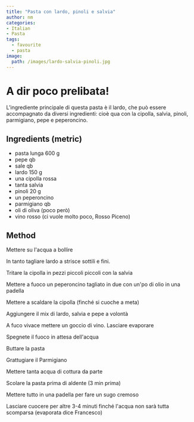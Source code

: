 ```yaml
---
title: "Pasta con lardo, pinoli e salvia"
author: nm
categories:
- Italian
- Pasta
tags:
  - favourite 
  - pasta
image: 
  path: /images/lardo-salvia-pinoli.jpg 
---
```

# A dir poco prelibata! 

L’ingrediente principale di questa pasta è il lardo, che può essere accompagnato da diversi ingredienti: cioè qua con la cipolla, salvia, pinoli, parmigiano, pepe e peperoncino. 

## Ingredients (metric)

- pasta lunga 600 g
- pepe qb
- sale qb
- lardo 150 g 
- una cipolla rossa
- tanta salvia 
- pinoli 20 g
- un peperoncino
- parmigiano qb 
- oli di oliva (poco però)
- vino rosso (ci vuole molto poco, Rosso Piceno)


## Method

Mettere su l'acqua a bollire 

In tanto tagliare lardo a strisce sottili e fini.
 
Tritare la cipolla in pezzi piccoli piccoli con la salvia

Mettere a fuoco un peperoncino tagliato in due con un'po di olio in una padella 

Mettere a scaldare la cipolla (finché si cuoche a meta) 

Aggiungere il mix di lardo, salvia e pepe a volontà 

A fuco vivace mettere un goccio di vino. Lasciare evaporare

Spegnete il fuoco in attesa dell'acqua 

Buttare la pasta 

Grattugiare il Parmigiano 

Mettere tanta acqua di cottura da parte
 
Scolare la pasta prima di aldente (3 min prima)

Mettere tutto in una padella per fare un sugo cremoso 

Lasciare cuocere per altre 3-4 minuti finché l'acqua non sarà tutta scomparsa (evaporata dice Francesco)

